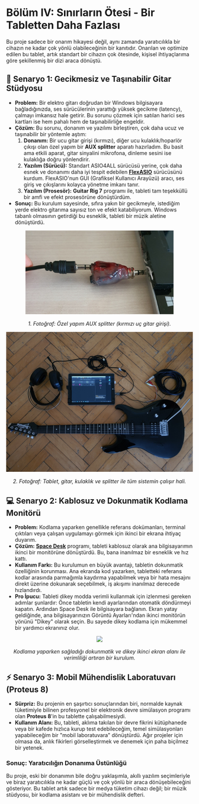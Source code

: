 # Bölüm IV: Sınırların Ötesi - Bir Tabletten Daha Fazlası

Bu proje sadece bir onarım hikayesi değil, aynı zamanda yaratıcılıkla bir cihazın ne kadar çok yönlü olabileceğinin bir kanıtıdır. Onarılan ve optimize edilen bu tablet, artık standart bir cihazın çok ötesinde, kişisel ihtiyaçlarıma göre şekillenmiş bir dizi araca dönüştü.

## 🎸 Senaryo 1: Gecikmesiz ve Taşınabilir Gitar Stüdyosu

*   **Problem:** Bir elektro gitarı doğrudan bir Windows bilgisayara bağladığınızda, ses sürücülerinin yarattığı yüksek gecikme (latency), çalmayı imkansız hale getirir. Bu sorunu çözmek için satılan harici ses kartları ise hem pahalı hem de taşınabilirliğe engeldir.
*   **Çözüm:** Bu sorunu, donanım ve yazılımı birleştiren, çok daha ucuz ve taşınabilir bir yöntemle aştım:
    1.  **Donanım:** Bir ucu gitar girişi (kırmızı), diğer ucu kulaklık/hoparlör çıkışı olan özel yapım bir **AUX splitter** aparatı hazırladım. Bu basit ama etkili aparat, gitar sinyalini mikrofona, dinleme sesini ise kulaklığa doğru yönlendirir.
    2.  **Yazılım (Sürücü):** Standart ASIO4ALL sürücüsü yerine, çok daha esnek ve donanımı daha iyi tespit edebilen **[FlexASIO](https://github.com/dechamps/FlexASIO)** sürücüsünü kurdum. FlexASIO'nun GUI (Grafiksel Kullanıcı Arayüzü) aracı, ses giriş ve çıkışlarını kolayca yönetme imkanı tanır.
    3.  **Yazılım (Prosesör):** **Guitar Rig 7** programı ile, tableti tam teşekküllü bir amfi ve efekt prosesörüne dönüştürdüm.
*   **Sonuç:** Bu kurulum sayesinde, sıfıra yakın bir gecikmeyle, istediğim yerde elektro gitarıma sayısız ton ve efekt katabiliyorum. Windows tabanlı olmasının getirdiği bu esneklik, tableti bir müzik aletine dönüştürdü.

<p align="center">
  <img src="../assets/images/aux_splitter_gitar_and_speaker.jpg" width="400">
</p>
<p align="center">
  <i>1. Fotoğraf: Özel yapım AUX splitter (kırmızı uç gitar girişi).</i>
</p>

<p align="center">
  <img src="../assets/images/guitar_and_tablet_setup_birdview_photo.jpg" width="750">
</p>
<p align="center">
  <i>2. Fotoğraf: Tablet, gitar, kulaklık ve splitter ile tüm sistemin çalışır hali.</i>
</p>


## 💻 Senaryo 2: Kablosuz ve Dokunmatik Kodlama Monitörü

*   **Problem:** Kodlama yaparken genellikle referans dokümanları, terminal çıktıları veya çalışan uygulamayı görmek için ikinci bir ekrana ihtiyaç duyarım.
*   **Çözüm:** **[Space Desk](https://www.spacedesk.net/)** programı, tableti kablosuz olarak ana bilgisayarımın ikinci bir monitörüne dönüştürdü. Bu, bana inanılmaz bir esneklik ve hız kattı.
*   **Kullanım Farkı:** Bu kurulumun en büyük avantajı, tabletin dokunmatik özelliğinin korunması. Ana ekranda kod yazarken, tabletteki referans kodlar arasında parmağımla kaydırma yapabilmek veya bir hata mesajını direkt üzerine dokunarak seçebilmek, iş akışımı inanılmaz derecede hızlandırdı.
*   **Pro İpucu:** Tableti dikey modda verimli kullanmak için izlenmesi gereken adımlar şunlardır: Önce tabletin kendi ayarlarından otomatik döndürmeyi kapatın. Ardından Space Desk ile bilgisayara bağlanın. Ekran yatay geldiğinde, ana bilgisayarınızın Görüntü Ayarları'ndan ikinci monitörün yönünü "Dikey" olarak seçin. Bu sayede dikey kodlama için mükemmel bir yardımcı ekranınız olur.

<p align="center">
  <img src="../assets/images/tablet_is_a_second_monitor.jpg" width="700">
</p>
<p align="center">
  <i>Kodlama yaparken sağladığı dokunmatik ve dikey ikinci ekran alanı ile verimliliği artıran bir kurulum.</i>
</p>

## ⚡ Senaryo 3: Mobil Mühendislik Laboratuvarı (Proteus 8)

*   **Sürpriz:** Bu projenin en şaşırtıcı sonuçlarından biri, normalde kaynak tüketimiyle bilinen profesyonel bir elektronik devre simülasyon programı olan **Proteus 8**'in bu tablette çalışabilmesiydi.
*   **Kullanım Alanı:** Bu, tableti, aklıma takılan bir devre fikrini kütüphanede veya bir kafede hızlıca kurup test edebileceğim, temel simülasyonları yapabileceğim bir "mobil laboratuvara" dönüştürdü. Ağır projeler için olmasa da, anlık fikirleri görselleştirmek ve denemek için paha biçilmez bir yetenek.

### Sonuç: Yaratıcılığın Donanıma Üstünlüğü

Bu proje, eski bir donanımın bile doğru yaklaşımla, akıllı yazılım seçimleriyle ve biraz yaratıcılıkla ne kadar güçlü ve çok yönlü bir araca dönüşebileceğini gösteriyor. Bu tablet artık sadece bir medya tüketim cihazı değil; bir müzik stüdyosu, bir kodlama asistanı ve bir mühendislik defteri.
